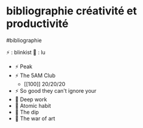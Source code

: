 # bibliographie créativité et productivité
#bibliographie

⚡ : blinkist
📕 : lu

- ⚡ Peak
- ⚡ The 5AM Club
	- [[100]] 20/20/20
- ⚡ So good they can't ignore your
- 📕 Deep work
- 📕 Atomic habit
- 📕 The dip
- 📕 The war of art